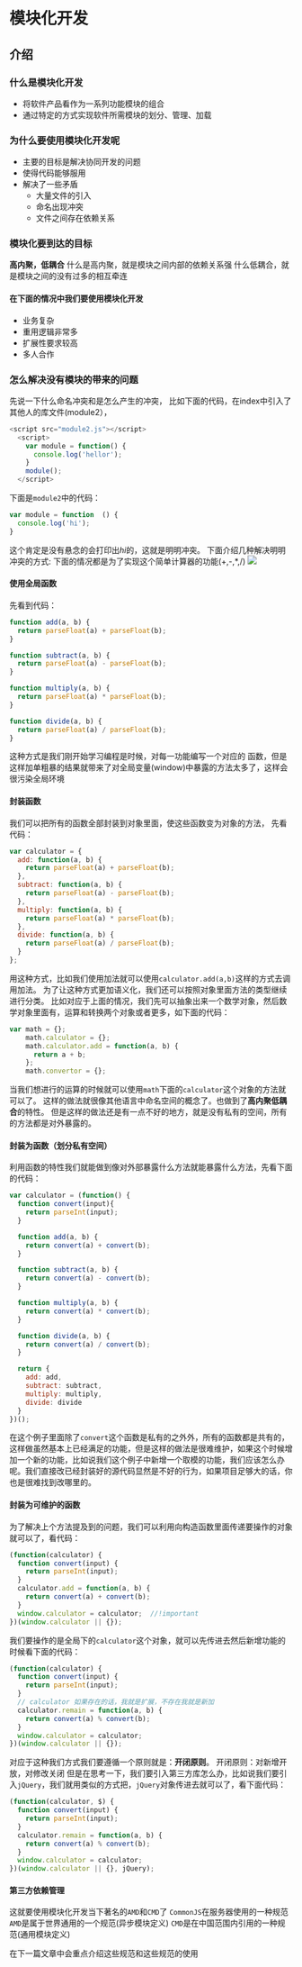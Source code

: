 # 模块化开发
## 介绍
### 什么是模块化开发
- 将软件产品看作为一系列功能模块的组合
- 通过特定的方式实现软件所需模块的划分、管理、加载
### 为什么要使用模块化开发呢
- 主要的目标是解决协同开发的问题
- 使得代码能够服用
- 解决了一些矛盾
    + 大量文件的引入
    + 命名出现冲突
    + 文件之间存在依赖关系

### 模块化要到达的目标
**高内聚，低耦合**
什么是高内聚，就是模块之间内部的依赖关系强
什么低耦合，就是模块之间的没有过多的相互牵连
#### 在下面的情况中我们要使用模块化开发
-  业务复杂
-  重用逻辑非常多
-  扩展性要求较高
-  多人合作

### 怎么解决没有模块的带来的问题
先说一下什么命名冲突和是怎么产生的冲突，
比如下面的代码，在index中引入了其他人的库文件(module2），
```javascript
<script src="module2.js"></script>
  <script>
    var module = function() {
      console.log('hellor');
    }
    module();
  </script>
```
下面是`module2`中的代码：
```javascript
var module = function  () {
  console.log('hi');
}
```
这个肯定是没有悬念的会打印出*hi*的，这就是明明冲突。
下面介绍几种解决明明冲突的方式:
下面的情况都是为了实现这个简单计算器的功能(+,-,*,/)
![](https://helios741.github.io/tmp/calc.png)
#### 使用全局函数
先看到代码：
```javascript
function add(a, b) {
  return parseFloat(a) + parseFloat(b);
}

function subtract(a, b) {
  return parseFloat(a) - parseFloat(b);
}

function multiply(a, b) {
  return parseFloat(a) * parseFloat(b);
}

function divide(a, b) {
  return parseFloat(a) / parseFloat(b);
}
```
这种方式是我们刚开始学习编程是时候，对每一功能编写一个对应的 函数，但是这样加单粗暴的结果就带来了对全局变量(window)中暴露的方法太多了，这样会很污染全局环境
#### 封装函数
我们可以把所有的函数全部封装到对象里面，使这些函数变为对象的方法，
先看代码：
```javascript
var calculator = {
  add: function(a, b) {
    return parseFloat(a) + parseFloat(b);
  },
  subtract: function(a, b) {
    return parseFloat(a) - parseFloat(b);
  },
  multiply: function(a, b) {
    return parseFloat(a) * parseFloat(b);
  },
  divide: function(a, b) {
    return parseFloat(a) / parseFloat(b);
  }
};
```
用这种方式，比如我们使用加法就可以使用`calculator.add(a,b)`这样的方式去调用加法。
为了让这种方式更加语义化，我们还可以按照对象里面方法的类型继续进行分类。
比如对应于上面的情况，我们先可以抽象出来一个数学对象，然后数学对象里面有，运算和转换两个对象或者更多，如下面的代码：
```javascript
var math = {};
    math.calculator = {};
    math.calculator.add = function(a, b) {
      return a + b;
    };
    math.convertor = {};
```
当我们想进行的运算的时候就可以使用`math`下面的`calculator`这个对象的方法就可以了。
这样的做法就很像其他语言中命名空间的概念了。也做到了**高内聚低耦合**的特性。
但是这样的做法还是有一点不好的地方，就是没有私有的空间，所有的方法都是对外暴露的。

#### 封装为函数（划分私有空间）
利用函数的特性我们就能做到像对外部暴露什么方法就能暴露什么方法，先看下面的代码：
```javascript
var calculator = (function() {
  function convert(input){
    return parseInt(input);
  }

  function add(a, b) {
    return convert(a) + convert(b);
  }

  function subtract(a, b) {
    return convert(a) - convert(b);
  }

  function multiply(a, b) {
    return convert(a) * convert(b);
  }

  function divide(a, b) {
    return convert(a) / convert(b);
  }

  return {
    add: add,
    subtract: subtract,
    multiply: multiply,
    divide: divide
  }
})();
```
在这个例子里面除了`convert`这个函数是私有的之外外，所有的函数都是共有的，这样做虽然基本上已经满足的功能，但是这样的做法是很难维护，如果这个时候增加一个新的功能，比如说我们这个例子中新增一个取模的功能，我们应该怎么办呢。我们直接改已经封装好的源代码显然是不好的行为，如果项目足够大的话，你也是很难找到改哪里的。
#### 封装为可维护的函数
为了解决上个方法提及到的问题，我们可以利用向构造函数里面传递要操作的对象就可以了，看代码：
```javascript
(function(calculator) {
  function convert(input) {
    return parseInt(input);
  }
  calculator.add = function(a, b) {
    return convert(a) + convert(b);
  }
  window.calculator = calculator;  //!important
})(window.calculator || {});
```
我们要操作的是全局下的`calculator`这个对象，就可以先传进去然后新增功能的时候看下面的代码：
```javascript
(function(calculator) {
  function convert(input) {
    return parseInt(input);
  }
  // calculator 如果存在的话，我就是扩展，不存在我就是新加
  calculator.remain = function(a, b) {
    return convert(a) % convert(b);
  }
  window.calculator = calculator;
})(window.calculator || {});
```
对应于这种我们方式我们要遵循一个原则就是：**开闭原则**。
开闭原则：对新增开放，对修改关闭
但是在思考一下，我们要引入第三方库怎么办，比如说我们要引入`jQuery`，我们就用类似的方式把，`jQuery`对象传进去就可以了，看下面代码：
```javascript
(function(calculator, $) {
  function convert(input) {
    return parseInt(input);
  }
  calculator.remain = function(a, b) {
    return convert(a) % convert(b);
  }
  window.calculator = calculator;
})(window.calculator || {}, jQuery);
```

#### 第三方依赖管理

这就要使用模块化开发当下著名的`AMD`和`CMD`了
`CommonJS`在服务器使用的一种规范
`AMD`是属于世界通用的一个规范(异步模块定义)
`CMD`是在中国范围内引用的一种规范(通用模块定义)


在下一篇文章中会重点介绍这些规范和这些规范的使用



















